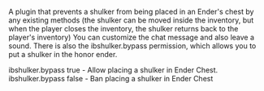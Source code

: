 A plugin that prevents a shulker from being placed in an Ender's chest by any existing methods (the shulker can be moved inside the inventory, but when the player closes the inventory, the shulker returns back to the player's inventory)
You can customize the chat message and also leave a sound.
There is also the ibshulker.bypass permission, which allows you to put a shulker in the honor ender.

ibshulker.bypass true - Allow placing a shulker in Ender Chest.
ibshulker.bypass false - Ban placing a shulker in Ender Chest
 
